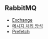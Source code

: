 ## RabbitMQ
- [Exchange](exchange.md)  
- [메시지 처리 방식](message-handle.md)  
- [Prefetch](prefetch.md)